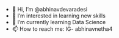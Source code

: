 - 👋 Hi, I’m @abhinavdevaradesi
- 👀 I’m interested in learning new skills
- 🌱 I’m currently learning Data Science
- 📫 How to reach me: IG- abhinavnetha4

<!---
abhinavdevaradesi/abhinavdevaradesi is a ✨ special ✨ repository because its `README.md` (this file) appears on your GitHub profile.
You can click the Preview link to take a look at your changes.
--->
